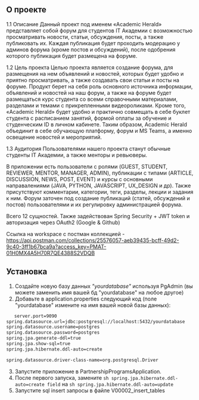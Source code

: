 ## О проекте

1.1 Описание
Данный проект под именем «Academic Herald» представляет собой форум для студентов IT Академии с возможностью просматривать новости, статьи, обсуждения, посты, а также публиковать их. Каждая публикация будет проходить модерацию у админов форума (кроме постов и обсуждений), после одобрения которого публикация будет размещена на форуме. 

1.2 Цель проекта
Целью проекта является создание форума, для размещения на нем объявлений и новостей, которых будет удобно и приятно просматривать, а также создавать свои статьи и посты на форуме. Продукт берет на себя роль основного источника информации, объявлений и новостей на наш форум, а также на форуме будет размещаться курс студента со всеми справочными материалами, разделами и темами с прикрепленными видеороликами. Кроме того, «Academic Herald» будет удобно и практично совмещать в себе буклет студента с расписанием занятий, формой оплаты за обучение и студенческим ID в личном кабинете. 
Таким образом, Academic Herald объединит в себе обучающую платформу, форум и MS Teams, а именно освещение новостей и мероприятий.

1.3 Аудитория
Пользователями нашего проекта станут обычные студенты IT Академии, а также менторы и ревьюверы.
  
В приложении есть пользователи с ролями (GUEST, STUDENT, REVIEWER, MENTOR, MANAGER, ADMIN), публикации с типами (ARTICLE, DISCUSSION, NEWS, POST, EVENT) и курсы с основными направалениями (JAVA, PYTHON, JAVASCRIPT, UX_DESIGN и др). Также присутствуют комментарии, категории, теги, разделы, лекции и задания к ним. Форум заточен под создание публикаций (статей, обсуждений и постов) пользователями и их регулировку администрацией форума. 

Всего 12 сущностей. Также задействован Spring Security + JWT token и авторизация через OAuth2 (Google & Github)

Ссылка на workspace с постман коллекцией - 
https://api.postman.com/collections/25576057-aeb39435-bcff-49d2-9c40-3ff1b67bca9a?access_key=PMAT-01H0MX4A5H70R7QE4388S2VDQB
## Установка 
1. Создайте новую базу данных _"yourdatabase"_ используя PgAdmin (вы можете заменить имя вашей бд "yourdatabase" на любое другое)
2. Добавьте в application.properties следующий код (поле "yourdatabase" измените на имя вашей новой базы данных):
```sh
   server.port=9090
spring.datasource.url=jdbc:postgresql://localhost:5432/yourdatabase
spring.datasource.username=postgres
spring.datasource.password=postgres
spring.jpa.generate-ddl=true
spring.jpa.show-sql=true
spring.jpa.hibernate.ddl-auto=create

spring.datasource.driver-class-name=org.postgresql.Driver
```
3. Запустите приложение в PartnershipProgramsApplication.
4. После первого запуска, замените ```sh spring.jpa.hibernate.ddl-auto=create field``` на ```sh spring.jpa.hibernate.ddl-auto=update```
5. Запустите sql insert запросы в файле V00002_insert_tables
